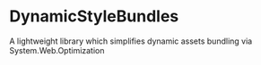 # DynamicStyleBundles
A lightweight library which simplifies dynamic assets bundling via System.Web.Optimization
